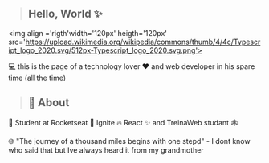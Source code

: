 > <h2>Hello, World ✨</h2>

<img align ='rigth'width='120px' heigth='120px' src='https://upload.wikimedia.org/wikipedia/commons/thumb/4/4c/Typescript_logo_2020.svg/512px-Typescript_logo_2020.svg.png'>

<p>💻 this is the page of a technology lover ❤️ and web developer in his spare time (all the time)  </p>


> <h2>🚀 About </h2>

<p>🎒 Student at Rocketseat 🚀 Ignite 🔥 React ✨ and TreinaWeb studant 🕸️</p>

<p>🌐 "The journey of a thousand miles begins with one stepd" - I dont know who said that but Ive always heard it from my grandmother</p>








